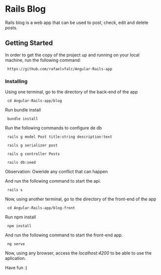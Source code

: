# Rails Blog

Rails blog is a web app that can be used to post, check, edit and delete posts.

## Getting Started

In order to get the copy of the project up and running on your local machine, run the following command:

<pre><code> https://github.com/rafaelvfalc/Angular-Rails-app </pre></code>

### Installing

Using one terminal, go to the directory of the back-end of the app

<pre><code> cd Angular-Rails-app/blog </pre></code>

Run bundle install

<pre><code> bundle install </pre></code>

Run the following commands to configure de db

<pre><code> rails g model Post title:string description:text </pre></code>

<pre><code> rails g serializer post </pre></code>

<pre><code> rails g controller Posts  </pre></code>

<pre><code> rails db:seed </pre></code>

Observation: Oweride any conflict that can happen

And run the following command to start the api.

<pre><code> rails s </pre></code>

Now, using another terminal, go to the directory of the front-end of the app

<pre><code> cd Angular-Rails-app/blog-front </pre></code>

Run npm install

<pre><code> npm install </pre></code>

And run the following command to start the front-end app.

<pre><code> ng serve </pre></code>

Now, using any browser, access the _localhost:4200_ to be able to use the aplication.

Have fun :)